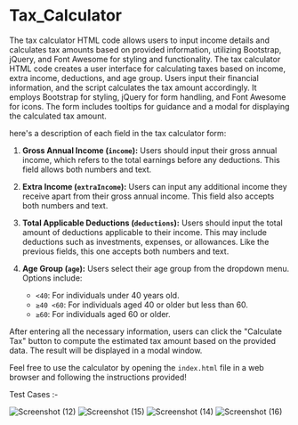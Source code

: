 # Tax_Calculator
The tax calculator HTML code allows users to input income details and calculates tax amounts based on provided information, utilizing Bootstrap, jQuery, and Font Awesome for styling and functionality.
The tax calculator HTML code creates a user interface for calculating taxes based on income, extra income, deductions, and age group. Users input their financial information, and the script calculates the tax amount accordingly. It employs Bootstrap for styling, jQuery for form handling, and Font Awesome for icons. The form includes tooltips for guidance and a modal for displaying the calculated tax amount.

here's a description of each field in the tax calculator form:

1. **Gross Annual Income (`income`):** Users should input their gross annual income, which refers to the total earnings before any deductions. This field allows both numbers and text.

2. **Extra Income (`extraIncome`):** Users can input any additional income they receive apart from their gross annual income. This field also accepts both numbers and text.

3. **Total Applicable Deductions (`deductions`):** Users should input the total amount of deductions applicable to their income. This may include deductions such as investments, expenses, or allowances. Like the previous fields, this one accepts both numbers and text.

4. **Age Group (`age`):** Users select their age group from the dropdown menu. Options include:
   - `<40`: For individuals under 40 years old.
   - `≥40 <60`: For individuals aged 40 or older but less than 60.
   - `≥60`: For individuals aged 60 or older.

After entering all the necessary information, users can click the "Calculate Tax" button to compute the estimated tax amount based on the provided data. The result will be displayed in a modal window.

Feel free to use the calculator by opening the `index.html` file in a web browser and following the instructions provided! 


Test Cases :-

![Screenshot (12)](https://github.com/Darshan-1907/Tax_Calculator/assets/110981147/a6fadefa-28d9-4274-ad50-b8b6c1134115)
![Screenshot (15)](https://github.com/Darshan-1907/Tax_Calculator/assets/110981147/3cfdd56a-3a76-4e05-94a3-abcfc551771c)
![Screenshot (14)](https://github.com/Darshan-1907/Tax_Calculator/assets/110981147/f2ff0ec2-c9af-4e5c-a463-083181252410)
![Screenshot (16)](https://github.com/Darshan-1907/Tax_Calculator/assets/110981147/ebfa943e-17d8-47f6-a44f-aef91cd5b2a7)




